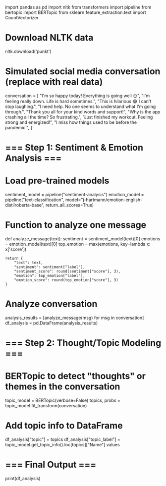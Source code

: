import pandas as pd
import nltk
from transformers import pipeline
from bertopic import BERTopic
from sklearn.feature_extraction.text import CountVectorizer

# Download NLTK data
nltk.download('punkt')

# Simulated social media conversation (replace with real data)
conversation = [
    "I'm so happy today! Everything is going well 🌞",
    "I'm feeling really down. Life is hard sometimes.",
    "This is hilarious 😂 I can't stop laughing.",
    "I need help. No one seems to understand what I'm going through.",
    "Thank you all for your kind words and support!",
    "Why is the app crashing all the time? So frustrating.",
    "Just finished my workout. Feeling strong and energized!",
    "I miss how things used to be before the pandemic.",
]

# === Step 1: Sentiment & Emotion Analysis ===
# Load pre-trained models
sentiment_model = pipeline("sentiment-analysis")
emotion_model = pipeline("text-classification", model="j-hartmann/emotion-english-distilroberta-base", return_all_scores=True)

# Function to analyze one message
def analyze_message(text):
    sentiment = sentiment_model(text)[0]
    emotions = emotion_model(text)[0]
    top_emotion = max(emotions, key=lambda x: x['score'])

    return {
        "text": text,
        "sentiment": sentiment["label"],
        "sentiment_score": round(sentiment["score"], 3),
        "emotion": top_emotion["label"],
        "emotion_score": round(top_emotion["score"], 3)
    }

# Analyze conversation
analysis_results = [analyze_message(msg) for msg in conversation]
df_analysis = pd.DataFrame(analysis_results)

# === Step 2: Thought/Topic Modeling ===
# BERTopic to detect "thoughts" or themes in the conversation
topic_model = BERTopic(verbose=False)
topics, probs = topic_model.fit_transform(conversation)

# Add topic info to DataFrame
df_analysis["topic"] = topics
df_analysis["topic_label"] = topic_model.get_topic_info().loc[topics]["Name"].values

# === Final Output ===
print(df_analysis)

